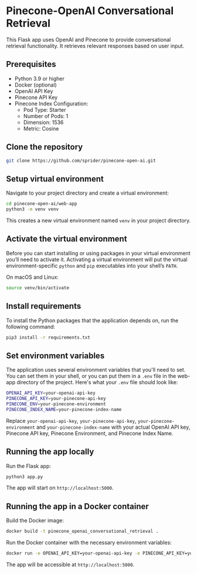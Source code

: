 # Pinecone-OpenAI Conversational Retrieval

This Flask app uses OpenAI and Pinecone to provide conversational retrieval functionality. It retrieves relevant responses based on user input.

## Prerequisites

- Python 3.9 or higher
- Docker (optional)
- OpenAI API Key
- Pinecone API Key
- Pinecone Index Configuration:
  - Pod Type: Starter
  - Number of Pods: 1
  - Dimension: 1536
  - Metric: Cosine

## Clone the repository

```bash
git clone https://github.com/sprider/pinecone-open-ai.git
```

## Setup virtual environment

Navigate to your project directory and create a virtual environment:

```bash
cd pinecone-open-ai/web-app
python3 -m venv venv
```

This creates a new virtual environment named `venv` in your project directory.

## Activate the virtual environment

Before you can start installing or using packages in your virtual environment you’ll need to activate it. Activating a virtual environment will put the virtual environment-specific `python` and `pip` executables into your shell’s `PATH`.

On macOS and Linux:

```bash
source venv/bin/activate
```

## Install requirements

To install the Python packages that the application depends on, run the following command:

```bash
pip3 install -r requirements.txt
```

## Set environment variables

The application uses several environment variables that you'll need to set. You can set them in your shell, or you can put them in a `.env` file in the web-app directory of the project. Here's what your `.env` file should look like:

```sh
OPENAI_API_KEY=your-openai-api-key
PINECONE_API_KEY=your-pinecone-api-key
PINECONE_ENV=your-pinecone-environment
PINECONE_INDEX_NAME=your-pinecone-index-name
```

Replace `your-openai-api-key`, `your-pinecone-api-key`, `your-pinecone-environment` and `your-pinecone-index-name` with your actual OpenAI API key, Pinecone API key, Pinecone Environment, and Pinecone Index Name.

## Running the app locally

Run the Flask app:

```bash
python3 app.py
```

The app will start on `http://localhost:5000`.

## Running the app in a Docker container

Build the Docker image:

```bash
docker build -t pinecone_openai_conversational_retrieval .
```

Run the Docker container with the necessary environment variables:

```bash
docker run -e OPENAI_API_KEY=your-openai-api-key -e PINECONE_API_KEY=your-pinecone-api-key -e PINECONE_ENV=your-pinecone-environment -e PINECONE_INDEX_NAME=your-pinecone-index-name -p 5000:5000 pinecone_openai_conversational_retrieval
```

The app will be accessible at `http://localhost:5000`.
